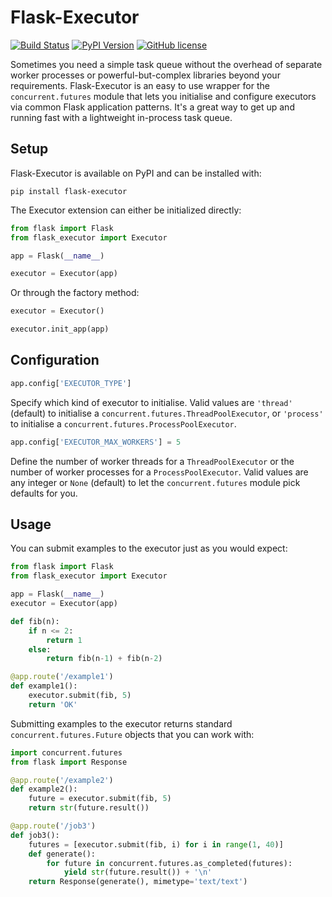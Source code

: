 Flask-Executor
==============

[![Build Status](https://travis-ci.org/dchevell/flask-executor.svg?branch=master)](https://travis-ci.org/dchevell/flask-executor)
[![PyPI Version](https://img.shields.io/pypi/v/Flask-Executor.svg)](https://pypi.python.org/pypi/Flask-Executor)
[![GitHub license](https://img.shields.io/github/license/dchevell/flask-executor.svg)](https://github.com/dchevell/flask-executor/blob/master/LICENSE)

Sometimes you need a simple task queue without the overhead of separate worker processes or powerful-but-complex libraries beyond your requirements. Flask-Executor is an easy to use wrapper for the `concurrent.futures` module that lets you initialise and configure executors via common Flask application patterns. It's a great way to get up and running fast with a lightweight in-process task queue.


Setup
-----

Flask-Executor is available on PyPI and can be installed with:

    pip install flask-executor

The Executor extension can either be initialized directly:

```python
from flask import Flask
from flask_executor import Executor

app = Flask(__name__)

executor = Executor(app)
```

Or through the factory method:

```python
executor = Executor()

executor.init_app(app)
```


Configuration
-----

```python
app.config['EXECUTOR_TYPE']
```
Specify which kind of executor to initialise. Valid values are `'thread'` (default) to initialise a `concurrent.futures.ThreadPoolExecutor`, or `'process'` to initialise a `concurrent.futures.ProcessPoolExecutor`.

```python
app.config['EXECUTOR_MAX_WORKERS'] = 5
```
Define the number of worker threads for a `ThreadPoolExecutor` or the number of worker processes for a `ProcessPoolExecutor`. Valid values are any integer or `None` (default) to let the `concurrent.futures` module pick defaults for you.


Usage
-----

You can submit examples to the executor just as you would expect:

```python
from flask import Flask
from flask_executor import Executor

app = Flask(__name__)
executor = Executor(app)

def fib(n):
    if n <= 2:
        return 1
    else:
        return fib(n-1) + fib(n-2)

@app.route('/example1')
def example1():
    executor.submit(fib, 5)
    return 'OK'
```

Submitting examples to the executor returns standard `concurrent.futures.Future` objects that you can work with:

```python
import concurrent.futures
from flask import Response

@app.route('/example2')
def example2():
    future = executor.submit(fib, 5)
    return str(future.result())

@app.route('/job3')
def job3():
    futures = [executor.submit(fib, i) for i in range(1, 40)]
    def generate():
        for future in concurrent.futures.as_completed(futures):
            yield str(future.result()) + '\n'
    return Response(generate(), mimetype='text/text')
```
